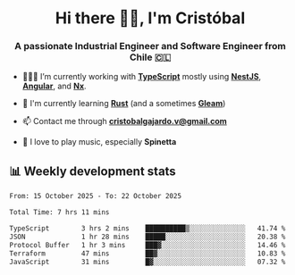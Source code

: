 <h1 align="center">Hi there ✌🏻, I'm Cristóbal</h1>
<h3 align="center">A passionate Industrial Engineer and Software Engineer from Chile 🇨🇱</h3>

- 🧑🏻‍💻 I’m currently working with **[TypeScript](https://www.typescriptlang.org)** mostly using **[NestJS](https://nestjs.com)**, **[Angular](https://angular.io)**, and **[Nx](https://nx.dev)**.

- 🌱 I'm currently learning **[Rust](https://www.rust-lang.org)** (and a sometimes **[Gleam](https://gleam.run/)**)

- 📫 Contact me through **cristobalgajardo.v@gmail.com**

- 🎸 I love to play music, especially **Spinetta**

## 📊 Weekly development stats

<!--START_SECTION:waka-->

```txt
From: 15 October 2025 - To: 22 October 2025

Total Time: 7 hrs 11 mins

TypeScript        3 hrs 2 mins    ██████████▒░░░░░░░░░░░░░░   41.74 %
JSON              1 hr 28 mins    █████░░░░░░░░░░░░░░░░░░░░   20.38 %
Protocol Buffer   1 hr 3 mins     ███▓░░░░░░░░░░░░░░░░░░░░░   14.46 %
Terraform         47 mins         ██▓░░░░░░░░░░░░░░░░░░░░░░   10.83 %
JavaScript        31 mins         █▓░░░░░░░░░░░░░░░░░░░░░░░   07.32 %
```

<!--END_SECTION:waka-->
